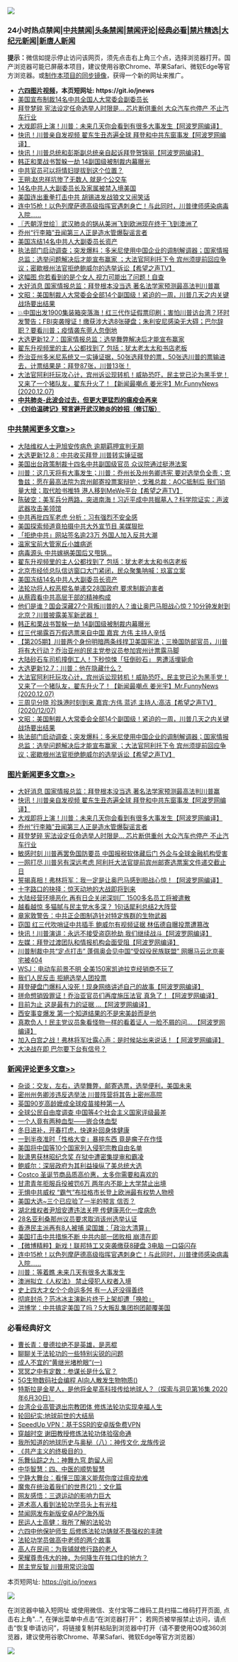 ![](https://raw.githubusercontent.com/fqnews/bnews/master/64photo/fqnews-qr.jpg)

<div id="tt">
<h3>24小时热点禁闻|<a href="#%E4%B8%AD%E5%85%B1%E7%A6%81%E9%97%BB%E6%9B%B4%E5%A4%9A%E6%96%87%E7%AB%A0">中共禁闻</a>|<a href="#%E5%9B%BE%E7%89%87%E6%96%B0%E9%97%BB%E6%9B%B4%E5%A4%9A%E6%96%87%E7%AB%A0">头条禁闻</a>|<a href="#%E6%96%B0%E9%97%BB%E8%AF%84%E8%AE%BA%E6%9B%B4%E5%A4%9A%E6%96%87%E7%AB%A0">禁闻评论|<a href="#%E5%BF%85%E7%9C%8B%E7%BB%8F%E5%85%B8%E5%A5%BD%E6%96%87">经典必看|<a href="/video.md#%E7%A6%81%E7%89%87%E7%B2%BE%E9%80%89">禁片精选</a>|<a href="https://github.com/fqnews/djy/blob/master/gb/nf1351518.md#1">大纪元新闻</a>|<a href="https://github.com/fqnews/ntdtv/blob/master/gb/prog204.md#1">新唐人新闻</a></h3>
<div><b>提示：</b>微信如提示停止访问该网页，须先点击右上角三个点，选择浏览器打开。国产浏览器可能已屏蔽本项目，建议使用谷歌Chrome、苹果Safari、微软Edge等官方浏览器。或<a href="https://github.com/fqnews/bnews/blob/master/%E5%88%B6%E4%BD%9Cgit%E7%A6%81%E9%97%BB%E9%95%9C%E5%83%8F.md">制作本项目的同步镜像</a>，获得一个新的网址来推广。</div>
<ul>
<li><b><a href="http://d1.bdrive.tk/64.mp4" target="_blank">六四图片视频</a>，本页短网址: https://git.io/jnews</b></li>
<li><a href="/cbnews/20201208/1443771.md">美国宣布制裁14名中共全国人大常委会副委员长</a></li>
<li><a href="/topimagenews/20201208/1443820.md">拜登梦碎 宪法设定任命选举人时限是... 芯片断供重创 大众汽车也停产 不止汽车行业</a></li>
<li><a href="/topimagenews/20201208/1443990.md">大戏即将上演！川普：未来几天你会看到有很多大事发生【阿波罗网编译】</a></li>
<li><a href="/topimagenews/20201208/1444081.md">快讯！川普亲自发视频 翟东生丑态遍全球 拜登和中共东窗事发【阿波罗网编译】</a></li>
<li><a href="/cnnews/20201208/1444131.md">快讯！川普总统和彭斯副总统亲自起诉拜登贺锦丽【阿波罗网编译】</a></li>
<li><a href="/cbnews/20201208/1444051.md">韩正和栗战书暂躲一劫 14副国级被制裁内幕曝光</a></li>
<li><a href="/cnnews/20201208/1443857.md">中共官员可以将情妇提拔到这个位置？</a></li>
<li><a href="/baitai/20201208/1444107.md">王朔:赵忠祥坑惨了无数人 就是个公交车</a></li>
<li><a href="/cbnews/20201208/1443844.md">14名中共人大副委员长及家属被禁入境美国</a></li>
<li><a href="/cnnews/20201208/1443858.md">美国连出重拳打击中共 胡锡进发战狼文又闹笑话</a></li>
<li><a href="/comments/20201208/1443786.md">连中15枪！以色列摩萨德高级指挥官遇刺身亡！与此同时，川普律师感染病毒入院……</a></li>
<li><a href="/ssgc/20201208/1443776.md">〖兲朝浮世绘〗武汉肺炎的锅从美洲飞到欧洲现在终于飞到澳洲了</a></li>
<li><a href="/topimagenews/20201208/1443834.md">乔州“行李箱”丑闻第三人正是造水管爆裂谣言者</a></li>
<li><a href="/cbnews/20201208/1444111.md">美国冻结14名中共人大副委员长资产</a></li>
<li><a href="/cbnews/20201208/1443887.md">执法部门启动调查；突发爆料：多米尼使用中国企业的调制解调器；国家情报总监：选举问题解决后才能宣布赢家 ；大法官阿利托下令 宾州须提前回应争议；密歇根州法官拒绝鲍威尔的选举诉讼【希望之声TV】</a></li>
<li><a href="/lifebaike/20201208/1443974.md">这幅图 你若看到的是个女人 视力可能出了问题！自查</a></li>
<li><a href="/topimagenews/20201208/1444195.md">大好消息 国家情报总监：拜登根本没当选 著名法学家预测最高法判川普赢</a></li>
<li><a href="/cbnews/20201208/1443923.md">文昭：美国制裁人大常委会全部14个副国级！紧迫的一周，川普几天之内关键战场要出结果</a></li>
<li><a href="/bannedvideo/20201208/1444080.md">💥中国出发1900集装箱突落海！红三代作证假票印刷；害怕川普访台湾？环时发警告；FBI突袭搜证！缴获涉大选8张硬盘；朱利安尼感染无大碍；巴尔辞职？要看川普；疫情袭东莞人忽倒地</a></li>
<li><a href="/cbnews/20201208/1443739.md">大选更新12.7：国家情报总监：选举舞弊解决后才能宣布赢家</a></li>
<li><a href="/cbnews/20201208/1444176.md">翟东升视频里的主人公都找到了 包括：犹太老太太和书店老板</a></li>
<li><a href="/bannedvideo/20201208/1444029.md">乔治亚州多米尼系统又一实锤证据，50张选拜登的票，50张选川普的票输进去，计票结果是：拜登87张，川普13张！</a></li>
<li><a href="/cbnews/20201208/1443944.md">大法官阿利托玩攻心计，宾州诉讼现转机！威胁恐吓，民主党已沦为黑手党！又来了一个猪队友，翟东升火了！【新闻最嘲点 姜光宇】Mr.FunnyNews (2020.12.07)‬</a></li>
<li><b><a href="/comments/20200211/1275071.md" target="_blank">中共肺炎-此波会过去，但更大更猛烈的瘟疫会再来</a></b></li>
<li><b><a href="/comments/20200207/1272816.md" target="_blank">《刘伯温碑记》预言避开武汉肺炎的妙招（修订版）</a></b></li>
</ul>
</div>

<div class="catlist">
<h3><a href="/cbnews/" target="_blank">中共禁闻</a><span><a href="/cbnews/" target="_blank" rel="nofollow">更多文章>></a></span></h3>
<ul>
<li><a href="/cbnews/20201208/1444263.md" target="_blank">大陆维权人士尹旭安传病危 逾期羁押宣判无期</a></li>
<li><a href="/cbnews/20201208/1444253.md" target="_blank">大选更新12.8：中共收买拜登 川普转实锤证据</a></li>
<li><a href="/cbnews/20201208/1444252.md" target="_blank">美国出台政策制裁十四名中共副国级官员 众议院通过挺港法案</a></li>
<li><a href="/cbnews/20201208/1444239.md" target="_blank">川普：这几天将有大事发生；川普：乔州长及州务卿违宪 要对选举负全责；克鲁兹：愿在最高法院为宾州邮寄投票案辩护；戈雅总裁：AOC抵制后 我们销量大增；取代脸书推特 港人移到MeWe平台【希望之声TV】</a></li>
<li><a href="/cbnews/20201208/1444236.md" target="_blank">陈破空：美军兵分两路，突进南海！习近平成中共掘墓人？科学院证实：声波武器攻击美领馆</a></li>
<li><a href="/cbnews/20201208/1444216.md" target="_blank">中共再批四军老虎 分析：习有强烈不安全感</a></li>
<li><a href="/cbnews/20201208/1444213.md" target="_blank">美国探索频道竟拍摄中共大外宣节目 美媒狠批</a></li>
<li><a href="/cbnews/20201208/1444177.md" target="_blank">「拒绝中共」网站签名逾23万 外国人加入反共大潮</a></li>
<li><a href="/cbnews/20201208/1444185.md" target="_blank">温家宝前大管家丘小雄病逝</a></li>
<li><a href="/cbnews/20201208/1444184.md" target="_blank">病毒源头 中共嫁祸美国后又甩锅…</a></li>
<li><a href="/cbnews/20201208/1444176.md" target="_blank">翟东升视频里的主人公都找到了 包括：犹太老太太和书店老板</a></li>
<li><a href="/cbnews/20201208/1444173.md" target="_blank">北京市经侦总队信访窗口大门紧闭，民众聚集呐喊：玖富立案</a></li>
<li><a href="/cbnews/20201208/1444111.md" target="_blank">美国冻结14名中共人大副委员长资产</a></li>
<li><a href="/cbnews/20201208/1444110.md" target="_blank">法轮功将人权恶棍名单递交28国政府 要求制裁迫害者</a></li>
<li><a href="/cbnews/20201208/1444104.md" target="_blank">从蔡霞看中共高层干部的精神构成</a></li>
<li><a href="/cbnews/20201208/1444078.md" target="_blank">他们是谁？国会深藏27个背叛川普的人？谁让奥巴马胆战心惊？10分钟发射到北京？川普披露美军新武器！</a></li>
<li><a href="/cbnews/20201208/1444051.md" target="_blank">韩正和栗战书暂躲一劫 14副国级被制裁内幕曝光</a></li>
<li><a href="/cbnews/20201208/1444049.md" target="_blank">红三代揭露百万假选票来自中国 嘉宾 方伟 主持人辛恬</a></li>
<li><a href="/cbnews/20201208/1443983.md" target="_blank">【第205期】川普两个身份明暗两条线捍卫美国宪法；三换国防部官员，川普将有大行动？乔治亚州的民主党参议员参加宾州计票露马脚</a></li>
<li><a href="/cbnews/20201208/1443962.md" target="_blank">大陆砂石车司机撞倒工人！下秒惊悚「狂倒砂石」 男遭活埋毙命</a></li>
<li><a href="/cbnews/20201208/1443958.md" target="_blank">大选更新12.7：川普：他在隐藏什么？</a></li>
<li><a href="/cbnews/20201208/1443944.md" target="_blank">大法官阿利托玩攻心计，宾州诉讼现转机！威胁恐吓，民主党已沦为黑手党！又来了一个猪队友，翟东升火了！【新闻最嘲点 姜光宇】Mr.FunnyNews (2020.12.07)‬</a></li>
<li><a href="/cbnews/20201208/1443931.md" target="_blank">三周见分晓   珍珠港时刻到来   嘉宾:方伟 蓝述 主持人:高洁【希望之声TV】(2020/12/07)</a></li>
<li><a href="/cbnews/20201208/1443923.md" target="_blank">文昭：美国制裁人大常委会全部14个副国级！紧迫的一周，川普几天之内关键战场要出结果</a></li>
<li><a href="/cbnews/20201208/1443887.md" target="_blank">执法部门启动调查；突发爆料：多米尼使用中国企业的调制解调器；国家情报总监：选举问题解决后才能宣布赢家 ；大法官阿利托下令 宾州须提前回应争议；密歇根州法官拒绝鲍威尔的选举诉讼【希望之声TV】</a></li>

</ul>
</div>
<div class="catlist">
<h3><a href="/topimagenews/" target="_blank">图片新闻</a><span><a href="/topimagenews/" target="_blank" rel="nofollow">更多文章>></a></span></h3>
<ul>
<li><a href="/topimagenews/20201208/1444195.md" target="_blank">大好消息 国家情报总监：拜登根本没当选 著名法学家预测最高法判川普赢</a></li>
<li><a href="/topimagenews/20201208/1444081.md" target="_blank">快讯！川普亲自发视频 翟东生丑态遍全球 拜登和中共东窗事发【阿波罗网编译】</a></li>
<li><a href="/topimagenews/20201208/1443990.md" target="_blank">大戏即将上演！川普：未来几天你会看到有很多大事发生【阿波罗网编译】</a></li>
<li><a href="/topimagenews/20201208/1443834.md" target="_blank">乔州“行李箱”丑闻第三人正是造水管爆裂谣言者</a></li>
<li><a href="/topimagenews/20201208/1443820.md" target="_blank">拜登梦碎 宪法设定任命选举人时限是&#8230; 芯片断供重创 大众汽车也停产 不止汽车行业</a></li>
<li><a href="/topimagenews/20201208/1443779.md" target="_blank">敏感时刻 川普再罢免国防要员 中国报税软体藏后门 外企与全球金融机构受害</a></li>
<li><a href="/topimagenews/20201208/1443753.md" target="_blank">一网打尽 川普另有深远考虑 阿利托大法官提前宾州邮寄选票案文件递交截止日</a></li>
<li><a href="/topimagenews/20201207/1443560.md" target="_blank">誓揭真相！弗林将军：我一定是让奥巴马感到胆战心惊！【阿波罗网编译】</a></li>
<li><a href="/comments/20201207/1443483.md" target="_blank">十字路口的抉择：惊天动地的大战即将到来</a></li>
<li><a href="/topimagenews/20201207/1443309.md" target="_blank">大陆经营环境恶化 再有日企关闭深圳厂 1500多名员工将被遣散</a></li>
<li><a href="/topimagenews/20201207/1443304.md" target="_blank">越看越惊 多猫腻与民主党水多深？ 1句话犀利总结2大阵营</a></li>
<li><a href="/topimagenews/20201207/1443292.md" target="_blank">章家敦警告：中共正企图制造针对特定族群的生物武器</a></li>
<li><a href="/topimagenews/20201207/1443243.md" target="_blank">窃国 红三代吹哨证中共插手 鲍威尔有视频证据 林伍德自曝投票遭篡改</a></li>
<li><a href="/topimagenews/20201206/1442956.md" target="_blank">快讯！川普演讲：永远不接受盗窃抢劫 我们继续战斗【阿波罗网编译】</a></li>
<li><a href="/topimagenews/20201206/1442867.md" target="_blank">左媒：拜登过渡团队和情报机构会面受阻【阿波罗网编译】</a></li>
<li><a href="/topimagenews/20201206/1442817.md" target="_blank">川普制裁中共“定点打击” 蓬佩奥会见中国“受奴役民族联盟” 网曝马云北京豪宅被404</a></li>
<li><a href="/topimagenews/20201206/1442795.md" target="_blank">WSJ：电动车前景不明 全美150家凯迪拉克经销商不玩了</a></li>
<li><a href="/topimagenews/20201206/1442772.md" target="_blank">我们人民反击 拒絕选举人团投票</a></li>
<li><a href="/topimagenews/20201205/1442568.md" target="_blank">拜登硬盘门爆料人没死！现身网络讲述自己的故事【阿波罗网编译】</a></li>
<li><a href="/topimagenews/20201205/1442408.md" target="_blank">拼命想销毁罪证！乔治亚官员们再度施压法官 真急了！【阿波罗网编译】</a></li>
<li><a href="/topimagenews/20201205/1442397.md" target="_blank">目前为止 这是最有力的证据 …【阿波罗网编译】</a></li>
<li><a href="/topimagenews/20201205/1442396.md" target="_blank">西安事变爆发 第一个知道结果的不是宋美龄而是他</a></li>
<li><a href="/topimagenews/20201205/1442375.md" target="_blank">真欺负人！民主党议员象看怪物一样的看着证人 一脸不屑的问&#8230; 【阿波罗网编译】</a></li>
<li><a href="/topimagenews/20201205/1442363.md" target="_blank">加入白宫之战！弗林将军吐露心声：是时候站出来说话！【 阿波罗网编译】</a></li>
<li><a href="/topimagenews/20201205/1442291.md" target="_blank">大决战在即 巴尔要下台有信号？</a></li>

</ul>
</div>
<div class="catlist">
<h3><a href="/comments/" target="_blank">新闻评论</a><span><a href="/comments/" target="_blank" rel="nofollow">更多文章>></a></span></h3>
<ul>
<li><a href="/comments/20201208/1444214.md" target="_blank">杂谈：交友，左右，选举舞弊，邮寄选票，选举便利，美国未来</a></li>
<li><a href="/comments/20201208/1444264.md" target="_blank">密州州务卿涉违反选举法 川普阵营将其告上密州高院</a></li>
<li><a href="/comments/20201208/1444202.md" target="_blank">英国90岁高龄嬷成全球疫苗接种第一人</a></li>
<li><a href="/comments/20201208/1444191.md" target="_blank">全球公民自由度调查 中国等4个社会主义国家评级最差</a></li>
<li><a href="/comments/20201208/1444170.md" target="_blank">一个人竟有两种血型——嵌合体血型</a></li>
<li><a href="/comments/20201208/1444169.md" target="_blank">冬日进补，开春打虎，快速补回身体健康</a></li>
<li><a href="/comments/20201208/1444168.md" target="_blank">一到半夜准时「性格大变」暴摔东西 竟是瘤子在作怪</a></li>
<li><a href="/comments/20201208/1444145.md" target="_blank">美国将中国等10个国家列入侵犯宗教自由名单</a></li>
<li><a href="/comments/20201208/1444133.md" target="_blank">耿潇男获林昭纪念奖 在狱中遭密集提审和霸凌</a></li>
<li><a href="/comments/20201208/1444124.md" target="_blank">鲍威尔：深层政府为其利益操纵了美总统大选</a></li>
<li><a href="/comments/20201208/1444123.md" target="_blank">Costco 圣诞节商品质高价惠，太多你需要和喜欢的</a></li>
<li><a href="/comments/20201208/1444119.md" target="_blank">甘肃青年拒服兵役被罚6万 两年内不能上大学禁止出境</a></li>
<li><a href="/comments/20201208/1444086.md" target="_blank">无惧中共威权 “霸气”布拉格市长登上欧洲最有权势人物榜</a></li>
<li><a href="/comments/20201208/1444085.md" target="_blank">美国大选~三个已应验了一半的预言 信否？</a></li>
<li><a href="/comments/20201208/1444076.md" target="_blank">湖北维权者尹旭安遭违法关押 传健康恶化一度病危</a></li>
<li><a href="/comments/20201208/1444074.md" target="_blank">28名亚利桑那州议员要求取消该州选举认证</a></li>
<li><a href="/comments/20201208/1444073.md" target="_blank">香港民主派再有8人被捕 梁国雄：「政治大清算」</a></li>
<li><a href="/comments/20201208/1444025.md" target="_blank">美国打击中共措施不断 中共内部一团败相 崩溃在即</a></li>
<li><a href="/comments/20201208/1444017.md" target="_blank">【微博精粹】新戏！联邦特工又突袭缴获8硬盘 3电脑 一口袋闪存</a></li>
<li><a href="/comments/20201208/1443786.md" target="_blank">连中15枪！以色列摩萨德高级指挥官遇刺身亡！与此同时，川普律师感染病毒入院……</a></li>
<li><a href="/comments/20201208/1443997.md" target="_blank">川普：等着瞧 未来几天有很多大事发生</a></li>
<li><a href="/comments/20201208/1443996.md" target="_blank">澳洲拟立《人权法》 禁止侵犯人权者入境</a></li>
<li><a href="/comments/20201208/1443981.md" target="_blank">史上四大才女个个命运多舛 有一人还没得善终</a></li>
<li><a href="/comments/20201208/1443980.md" target="_blank">彻底封杀？范冰冰主演新片终于上架却遭「换脸」</a></li>
<li><a href="/comments/20201208/1443972.md" target="_blank">洪博学：中共搞定美国了吗？5大叛乱集团抱团颠覆美国</a></li>

</ul>
</div>

<div class="catlist">
<h3>必看经典好文</h3>
<ul>
<li><a href="/comments/20180726/727420.md" target="_blank">曹长青：曼德拉绝不是英雄，是恶棍</a></li>
<li><a href="/comments/20190417/1114875.md" target="_blank">聊聊关于法轮功的一些特别尖锐的问题</a></li>
<li><a href="/lifebaike/20200527/1334909.md" target="_blank">成人不宜的“黄继光堵枪眼”(一)</a></li>
<li><a href="/tculture/20200812/1378929.md" target="_blank">冥冥之中有定数：参谋长是什么官？</a></li>
<li><a href="/topimagenews/20200527/1335347.md" target="_blank">5G生物数码社会编程 AI向人散发生物物质()</a></li>
<li><a href="/comments/20200712/1359460.md" target="_blank">特斯拉是金星人，是他将金星高科技传给地球人？（探索与洞见第16集 2020年6月30日）</a></li>
<li><a href="/comments/20200528/1335859.md" target="_blank">台湾企业高管退出宗教团体 修炼法轮功实现幸福人生</a></li>
<li><a href="/comments/20200920/582873.md" target="_blank">轮回纪实:地球前世的大结局</a></li>
<li><a href="/cbnews/20191226/1241739.md" target="_blank">SpeedUp VPN：基于SSR的安卓版免费VPN</a></li>
<li><a href="/comments/20200511/1322384.md" target="_blank">穿越时空 谢田教授修炼法轮功体验宿命通</a></li>
<li><a href="/topimagenews/20180225/905380.md" target="_blank">我所知道的地球历史与奥秘（八）：神传文化 龙族传说</a></li>
<li><a href="/bookwiki/20171120/858084.md" target="_blank">《共产主义的终极目的》</a></li>
<li><a href="/tculture/20170718/793528.md" target="_blank">乐舞仙踪之九：神舞九穹 韵留人间</a></li>
<li><a href="/comments/20200605/783247.md" target="_blank">中华智慧：四、中医的顺势智慧</a></li>
<li><a href="/comments/20200527/1273654.md" target="_blank">宁静大舞台：看懂三国演义能帮你度过瘟疫劫难</a></li>
<li><a href="/comments/20180802/980476.md" target="_blank">魔鬼在统治着我们的世界(21)：文化篇</a></li>
<li><a href="/cbnews/20200126/1265515.md" target="_blank">网友感悟：三退运动的影响力巨大</a></li>
<li><a href="/comments/20200227/1284657.md" target="_blank">道术高人看到法轮功学员头上有光柱</a></li>
<li><a href="/comments/20200627/783266.md" target="_blank">禁闻网发布新版安卓APP海外版</a></li>
<li><a href="/ccpdope/20200729/1369047.md" target="_blank">民运人士高健：我所了解的法轮功</a></li>
<li><a href="/comments/20200926/1403542.md" target="_blank">六四中他保护师生 后修炼法轮功铸就不畏强权的丰碑</a></li>
<li><a href="/comments/20200629/1352533.md" target="_blank">法轮功学员做高中老师的两个故事</a></li>
<li><a href="/tculture/20121023/72121.md" target="_blank">高人在民间：为我铺就修行路的老人</a></li>
<li><a href="/comments/20200618/1346830.md" target="_blank">荣耀尊贵伟大的神，为何降生在牲口住的地方？</a></li>
<li><a href="/comments/20200621/1348236.md" target="_blank">民主党反智 川普用常识治国</a></li>

</ul>
</div>

本页短网址: https://git.io/jnews

![](https://raw.githubusercontent.com/fqnews/bnews/master/64photo/fqnews-qr.jpg)

在浏览器中输入短网址 或使用微信、支付宝等二维码工具扫描二维码打开页面, 点击右上角"...", 在弹出菜单中点击“在浏览器打开”； 若网页被举报禁止访问，请点击“恢复申请访问”，将链接复制并粘贴到浏览器中打开（请不要使用QQ或360浏览器，建议使用谷歌Chrome、苹果Safari、微软Edge等官方浏览器）

![](https://raw.githubusercontent.com/fqnews/bnews/master/64photo/wx.jpg)